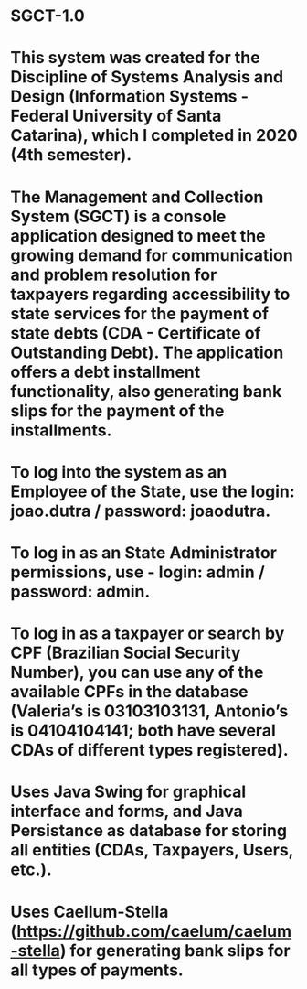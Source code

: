 # SGCT-1.0

# This system was created for the Discipline of Systems Analysis and Design (Information Systems - Federal University of Santa Catarina), which I completed in 2020 (4th semester).

# The Management and Collection System (SGCT) is a console application designed to meet the growing demand for communication and problem resolution for taxpayers regarding accessibility to state services for the payment of state debts (CDA - Certificate of Outstanding Debt). The application offers a debt installment functionality, also generating bank slips for the payment of the installments.

# To log into the system as an Employee of the State, use the login: joao.dutra / password: joaodutra.
# To log in as an State Administrator permissions, use - login: admin / password: admin.
# To log in as a taxpayer or search by CPF (Brazilian Social Security Number), you can use any of the available CPFs in the database (Valeria’s is 03103103131, Antonio’s is 04104104141; both have several CDAs of different types registered).

# Uses Java Swing for graphical interface and forms, and Java Persistance as database for storing all entities (CDAs, Taxpayers, Users, etc.).
# Uses Caellum-Stella (https://github.com/caelum/caelum-stella) for generating bank slips for all types of payments.

